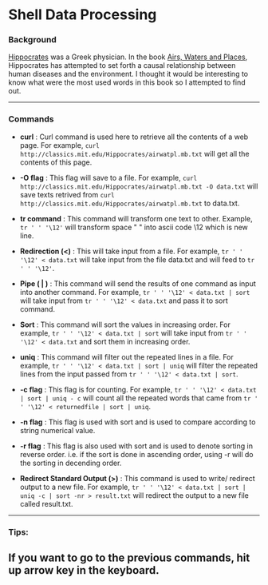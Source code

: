 
# Shell Data Processing

  

  

### Background

[Hippocrates](https://en.wikipedia.org/wiki/Hippocrates) was a Greek physician. In the book [Airs, Waters and Places](http://classics.mit.edu/Hippocrates/airwatpl.mb.txt), Hippocrates has attempted to set forth a causal relationship between human diseases and the environment. I thought it would be interesting to know what were the most used words in this book so I attempted to find out.

---

  

### Commands

  

-  **curl** : Curl command is used here to retrieve all the contents of a web page. For example, ```curl http://classics.mit.edu/Hippocrates/airwatpl.mb.txt``` will get all the contents of this page.

  

-  **-O flag** : This flag will save to a file. For example, ```curl http://classics.mit.edu/Hippocrates/airwatpl.mb.txt -O data.txt``` will save texts retrived from ```curl http://classics.mit.edu/Hippocrates/airwatpl.mb.txt``` to data.txt.

  

-  **tr command** : This command will transform one text to other. Example, ```tr ' ' '\12'``` will transform space " " into ascii code \12 which is new line.

  

-  **Redirection (<)** : This will take input from a file. For example, ```tr ' ' '\12' < data.txt``` will take input from the file data.txt and will feed to ```tr ' ' '\12'```.

  

-  **Pipe ( | )** : This command will send the results of one command as input into another command. For example, ```tr ' ' '\12' < data.txt | sort``` will take input from ```tr ' ' '\12' < data.txt``` and pass it to sort command.

  

-  **Sort** : This command will sort the values in increasing order. For example, ```tr ' ' '\12' < data.txt | sort``` will take input from ```tr ' ' '\12' < data.txt``` and sort them in increasing order.

  

-  **uniq** : This command will filter out the repeated lines in a file. For example, ```tr ' ' '\12' < data.txt | sort | uniq``` will filter the repeated lines from the input passed from ```tr ' ' '\12' < data.txt | sort```.

  

-  **-c flag** : This flag is for counting. For example, ```tr ' ' '\12' < data.txt | sort | uniq - c``` will count all the repeated words that came from ```tr ' ' '\12' < returnedfile | sort | uniq```.

  

-  **-n flag** : This flag is used with sort and is used to compare according to string numerical value.

  

-  **-r flag** : This flag is also used with sort and is used to denote sorting in reverse order. i.e. if the sort is done in ascending order, using -r will do the sorting in decending order.

  

-  **Redirect Standard Output (>)** : This command is used to write/ redirect output to a new file. For example, ```tr ' ' '\12' < data.txt | sort | uniq -c | sort -nr > result.txt``` will redirect the output to a new file called result.txt.

  

---

  

### Tips:

  

If you want to go to the previous commands, hit up arrow key in the keyboard.
---